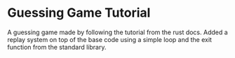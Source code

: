 # Guessing Game Tutorial
A guessing game made by following the tutorial from the rust docs. Added a replay system on top of the base code using a simple loop and the exit function from the standard library.
